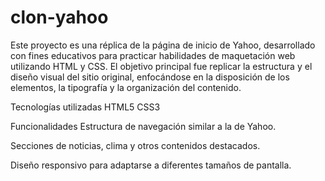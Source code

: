 # clon-yahoo
Este proyecto es una réplica de la página de inicio de Yahoo, desarrollado con fines educativos para practicar habilidades de maquetación web utilizando HTML y CSS. El objetivo principal fue replicar la estructura y el diseño visual del sitio original, enfocándose en la disposición de los elementos, la tipografía y la organización del contenido.

Tecnologías utilizadas
HTML5
CSS3

Funcionalidades
Estructura de navegación similar a la de Yahoo.

Secciones de noticias, clima y otros contenidos destacados.

Diseño responsivo para adaptarse a diferentes tamaños de pantalla.
